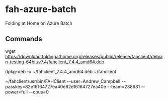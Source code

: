 # fah-azure-batch
Folding at Home on Azure Batch

## Commands

wget https://download.foldingathome.org/releases/public/release/fahclient/debian-testing-64bit/v7.4/fahclient_7.4.4_amd64.deb

dpkg-deb -x ~/fahclient_7.4.4_amd64.deb ~/fahclient

~/fahclient/usr/bin/FAHClient --user=Andrew_Campbell --passkey=82e16164727ea40e82e16164727ea40e --team=238681 --power=full --cpus=0